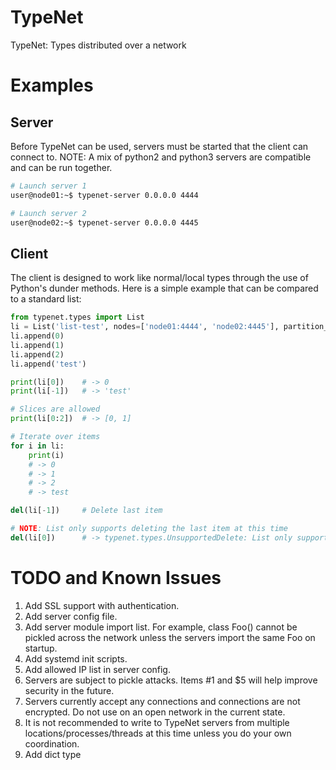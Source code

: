 # TypeNet
TypeNet: Types distributed over a network

# Examples

## Server
Before TypeNet can be used, servers must be started that the client can connect to.
NOTE: A mix of python2 and python3 servers are compatible and can be run together.

```bash
# Launch server 1
user@node01:~$ typenet-server 0.0.0.0 4444
```
```bash
# Launch server 2
user@node02:~$ typenet-server 0.0.0.0 4445
```

## Client
The client is designed to work like normal/local types through the use of Python's
dunder methods. Here is a simple example that can be compared to a standard list:

```python
from typenet.types import List
li = List('list-test', nodes=['node01:4444', 'node02:4445'], partition_size=10000)
li.append(0)
li.append(1)
li.append(2)
li.append('test')

print(li[0])    # -> 0
print(li[-1])   # -> 'test'

# Slices are allowed
print(li[0:2])  # -> [0, 1]

# Iterate over items
for i in li:
    print(i)
    # -> 0
    # -> 1
    # -> 2
    # -> test

del(li[-1])     # Delete last item

# NOTE: List only supports deleting the last item at this time
del(li[0])      # -> typenet.types.UnsupportedDelete: List only supports deletion of the last item.
```

# TODO and Known Issues

1. Add SSL support with authentication.
2. Add server config file.
3. Add server module import list. For example, class Foo() cannot be pickled across the network unless the servers import the same Foo on startup.
4. Add systemd init scripts.
5. Add allowed IP list in server config.
6. Servers are subject to pickle attacks. Items #1 and $5 will help improve security in the future.
7. Servers currently accept any connections and connections are not encrypted. Do not use on an open network in the current state.
8. It is not recommended to write to TypeNet servers from multiple locations/processes/threads at this time unless you do your own coordination.
9. Add dict type
